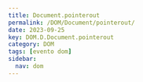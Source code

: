 ```yaml
---
title: Document.pointerout
permalink: /DOM/Document/pointerout/
date: 2023-09-25
key: DOM.D.Document.pointerout
category: DOM
tags: [evento dom]
sidebar:
  nav: dom
---
```

